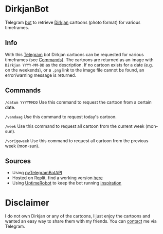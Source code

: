 # DirkjanBot

Telegram [bot](https://t.me/DailyDirkjanBot) to retrieve [Dirkjan](https://dirkjan.nl/) cartoons (photo format) for various timeframes.

## Info
With this [Telegram](https://telegram.org) bot Dirkjan cartoons can be requested for various timeframes (see [Commands](#commands)). The cartoons are returned as an image with `Dirkjan YYYY-MM-DD` as the description. If no cartoon exists for a date (e.g. on the weekends), or a `.png` link to the image file cannot be found, an error/warning message is returned. 

## Commands
`/datum YYYYMMDD`
Use this command to request the cartoon from a certain date.

`/vandaag`
Use this command to request today's cartoon.

`/week`
Use this command to request all cartoon from the current week (mon-sun).

`/vorigeweek`
Use this command to request all cartoon from the previous week (mon-sun).

## Sources
- Using [pyTelegramBotAPI](https://github.com/eternnoir/pyTelegramBotAPI)
- Hosted on Replit, find a working version [here](https://replit.com/@mijnaam/DirkjanBot)
- Using [UptimeRobot](https://uptimerobot.com) to keep the bot running [inspiration](https://youtu.be/SPTfmiYiuok)

# Disclaimer
I do not own Dirkjan or any of the cartoons, I just enjoy the cartoons and wanted an easy way to share them with my friends. You can [contact](https://t.me/mijnaam) me via Telegram.
